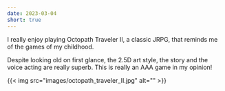 ```yaml
---
date: 2023-03-04
short: true
---
```


I really enjoy playing Octopath Traveler II, a classic JRPG, that reminds me of the games of my childhood.

Despite looking old on first glance, the 2.5D art style, the story and the voice acting are really superb. This is really an AAA game in my opinion!

{{< img src="images/octopath_traveler_II.jpg" alt="" >}}

